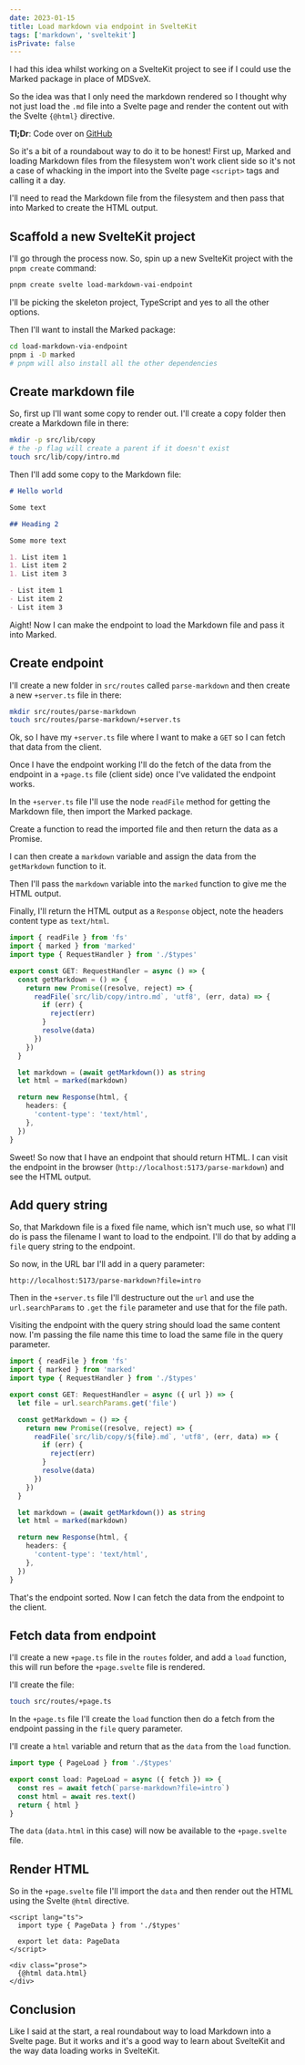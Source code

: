 ```yaml
---
date: 2023-01-15
title: Load markdown via endpoint in SvelteKit
tags: ['markdown', 'sveltekit']
isPrivate: false
---
```


I had this idea whilst working on a SvelteKit project to see if I
could use the Marked package in place of MDSveX.

So the idea was that I only need the markdown rendered so I thought
why not just load the `.md` file into a Svelte page and render the
content out with the Svelte `{@html}` directive.

**Tl;Dr**: Code over on [GitHub]

So it's a bit of a roundabout way to do it to be honest! First up,
Marked and loading Markdown files from the filesystem won't work
client side so it's not a case of whacking in the import into the
Svelte page `<script>` tags and calling it a day.

I'll need to read the Markdown file from the filesystem and then pass
that into Marked to create the HTML output.

## Scaffold a new SvelteKit project

I'll go through the process now. So, spin up a new SvelteKit project
with the `pnpm create` command:

```bash
pnpm create svelte load-markdown-vai-endpoint
```

I'll be picking the skeleton project, TypeScript and yes to all the
other options.

Then I'll want to install the Marked package:

```bash
cd load-markdown-via-endpoint
pnpm i -D marked
# pnpm will also install all the other dependencies
```

## Create markdown file

So, first up I'll want some copy to render out. I'll create a copy
folder then create a Markdown file in there:

```bash
mkdir -p src/lib/copy
# the -p flag will create a parent if it doesn't exist
touch src/lib/copy/intro.md
```

Then I'll add some copy to the Markdown file:

```md
# Hello world

Some text

## Heading 2

Some more text

1. List item 1
1. List item 2
1. List item 3

- List item 1
- List item 2
- List item 3
```

Aight! Now I can make the endpoint to load the Markdown file and pass
it into Marked.

## Create endpoint

I'll create a new folder in `src/routes` called `parse-markdown` and
then create a new `+server.ts` file in there:

```bash
mkdir src/routes/parse-markdown
touch src/routes/parse-markdown/+server.ts
```

Ok, so I have my `+server.ts` file where I want to make a `GET` so I
can fetch that data from the client.

Once I have the endpoint working I'll do the fetch of the data from
the endpoint in a `+page.ts` file (client side) once I've validated
the endpoint works.

In the `+server.ts` file I'll use the node `readFile` method for
getting the Markdown file, then import the Marked package.

Create a function to read the imported file and then return the data
as a Promise.

I can then create a `markdown` variable and assign the data from the
`getMarkdown` function to it.

Then I'll pass the `markdown` variable into the `marked` function to
give me the HTML output.

Finally, I'll return the HTML output as a `Response` object, note the
headers content type as `text/html`.

```ts
import { readFile } from 'fs'
import { marked } from 'marked'
import type { RequestHandler } from './$types'

export const GET: RequestHandler = async () => {
  const getMarkdown = () => {
    return new Promise((resolve, reject) => {
      readFile(`src/lib/copy/intro.md`, 'utf8', (err, data) => {
        if (err) {
          reject(err)
        }
        resolve(data)
      })
    })
  }

  let markdown = (await getMarkdown()) as string
  let html = marked(markdown)

  return new Response(html, {
    headers: {
      'content-type': 'text/html',
    },
  })
}
```

Sweet! So now that I have an endpoint that should return HTML. I can
visit the endpoint in the browser
(`http://localhost:5173/parse-markdown`) and see the HTML output.

## Add query string

So, that Markdown file is a fixed file name, which isn't much use, so
what I'll do is pass the filename I want to load to the endpoint. I'll
do that by adding a `file` query string to the endpoint.

So now, in the URL bar I'll add in a query parameter:

```text
http://localhost:5173/parse-markdown?file=intro
```

Then in the `+server.ts` file I'll destructure out the `url` and use
the `url.searchParams` to `.get` the `file` parameter and use that for
the file path.

Visiting the endpoint with the query string should load the same
content now. I'm passing the file name this time to load the same file
in the query parameter.

```ts
import { readFile } from 'fs'
import { marked } from 'marked'
import type { RequestHandler } from './$types'

export const GET: RequestHandler = async ({ url }) => {
  let file = url.searchParams.get('file')

  const getMarkdown = () => {
    return new Promise((resolve, reject) => {
      readFile(`src/lib/copy/${file}.md`, 'utf8', (err, data) => {
        if (err) {
          reject(err)
        }
        resolve(data)
      })
    })
  }

  let markdown = (await getMarkdown()) as string
  let html = marked(markdown)

  return new Response(html, {
    headers: {
      'content-type': 'text/html',
    },
  })
}
```

That's the endpoint sorted. Now I can fetch the data from the endpoint
to the client.

## Fetch data from endpoint

I'll create a new `+page.ts` file in the `routes` folder, and add a
`load` function, this will run before the `+page.svelte` file is
rendered.

I'll create the file:

```bash
touch src/routes/+page.ts
```

In the `+page.ts` file I'll create the `load` function then do a fetch
from the endpoint passing in the `file` query parameter.

I'll create a `html` variable and return that as the `data` from the
`load` function.

```ts
import type { PageLoad } from './$types'

export const load: PageLoad = async ({ fetch }) => {
  const res = await fetch(`parse-markdown?file=intro`)
  const html = await res.text()
  return { html }
}
```

The `data` (`data.html` in this case) will now be available to the
`+page.svelte` file.

## Render HTML

So in the `+page.svelte` file I'll import the `data` and then render
out the HTML using the Svelte `@html` directive.

```svelte
<script lang="ts">
  import type { PageData } from './$types'

  export let data: PageData
</script>

<div class="prose">
  {@html data.html}
</div>
```

## Conclusion

Like I said at the start, a real roundabout way to load Markdown into
a Svelte page. But it works and it's a good way to learn about
SvelteKit and the way data loading works in SvelteKit.

<!-- Links -->

[github]: https://github.com/spences10/load-markdown-via-endpoint
